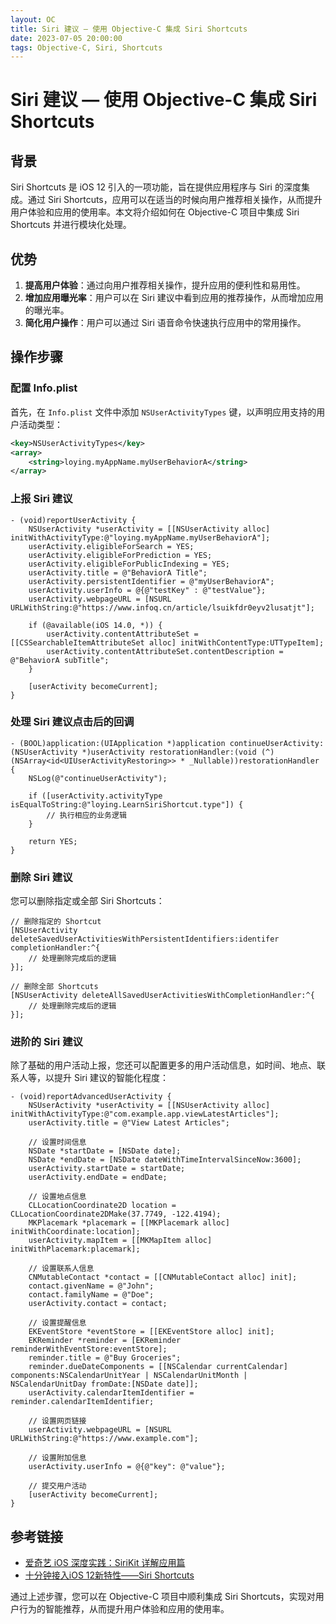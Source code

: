 ```yaml
---
layout: OC
title: Siri 建议 — 使用 Objective-C 集成 Siri Shortcuts
date: 2023-07-05 20:00:00
tags: Objective-C, Siri, Shortcuts
---
```


# Siri 建议 — 使用 Objective-C 集成 Siri Shortcuts

## 背景

Siri Shortcuts 是 iOS 12 引入的一项功能，旨在提供应用程序与 Siri 的深度集成。通过 Siri Shortcuts，应用可以在适当的时候向用户推荐相关操作，从而提升用户体验和应用的使用率。本文将介绍如何在 Objective-C 项目中集成 Siri Shortcuts 并进行模块化处理。

## 优势

1. **提高用户体验**：通过向用户推荐相关操作，提升应用的便利性和易用性。
2. **增加应用曝光率**：用户可以在 Siri 建议中看到应用的推荐操作，从而增加应用的曝光率。
3. **简化用户操作**：用户可以通过 Siri 语音命令快速执行应用中的常用操作。

## 操作步骤

### 配置 Info.plist

首先，在 `Info.plist` 文件中添加 `NSUserActivityTypes` 键，以声明应用支持的用户活动类型：

```xml
<key>NSUserActivityTypes</key>
<array>
    <string>loying.myAppName.myUserBehaviorA</string>
</array>
```

### 上报 Siri 建议

```objc
- (void)reportUserActivity {
    NSUserActivity *userActivity = [[NSUserActivity alloc] initWithActivityType:@"loying.myAppName.myUserBehaviorA"];
    userActivity.eligibleForSearch = YES;
    userActivity.eligibleForPrediction = YES;
    userActivity.eligibleForPublicIndexing = YES;
    userActivity.title = @"BehaviorA Title";
    userActivity.persistentIdentifier = @"myUserBehaviorA";
    userActivity.userInfo = @{@"testKey" : @"testValue"};
    userActivity.webpageURL = [NSURL URLWithString:@"https://www.infoq.cn/article/lsuikfdr0eyv2lusatjt"];
    
    if (@available(iOS 14.0, *)) {
        userActivity.contentAttributeSet = [[CSSearchableItemAttributeSet alloc] initWithContentType:UTTypeItem];
        userActivity.contentAttributeSet.contentDescription = @"BehaviorA subTitle";
    }
    
    [userActivity becomeCurrent];
}
```

### 处理 Siri 建议点击后的回调

```objc
- (BOOL)application:(UIApplication *)application continueUserActivity:(NSUserActivity *)userActivity restorationHandler:(void (^)(NSArray<id<UIUserActivityRestoring>> * _Nullable))restorationHandler {
    NSLog(@"continueUserActivity");
    
    if ([userActivity.activityType isEqualToString:@"loying.LearnSiriShortcut.type"]) {
        // 执行相应的业务逻辑
    }
    
    return YES;
}
```

### 删除 Siri 建议

您可以删除指定或全部 Siri Shortcuts：

```objc
// 删除指定的 Shortcut
[NSUserActivity deleteSavedUserActivitiesWithPersistentIdentifiers:identifer completionHandler:^{
    // 处理删除完成后的逻辑
}];

// 删除全部 Shortcuts
[NSUserActivity deleteAllSavedUserActivitiesWithCompletionHandler:^{
    // 处理删除完成后的逻辑
}];
```

### 进阶的 Siri 建议

除了基础的用户活动上报，您还可以配置更多的用户活动信息，如时间、地点、联系人等，以提升 Siri 建议的智能化程度：

```objc
- (void)reportAdvancedUserActivity {
    NSUserActivity *userActivity = [[NSUserActivity alloc] initWithActivityType:@"com.example.app.viewLatestArticles"];
    userActivity.title = @"View Latest Articles";

    // 设置时间信息
    NSDate *startDate = [NSDate date];
    NSDate *endDate = [NSDate dateWithTimeIntervalSinceNow:3600];
    userActivity.startDate = startDate;
    userActivity.endDate = endDate;

    // 设置地点信息
    CLLocationCoordinate2D location = CLLocationCoordinate2DMake(37.7749, -122.4194);
    MKPlacemark *placemark = [[MKPlacemark alloc] initWithCoordinate:location];
    userActivity.mapItem = [[MKMapItem alloc] initWithPlacemark:placemark];

    // 设置联系人信息
    CNMutableContact *contact = [[CNMutableContact alloc] init];
    contact.givenName = @"John";
    contact.familyName = @"Doe";
    userActivity.contact = contact;

    // 设置提醒信息
    EKEventStore *eventStore = [[EKEventStore alloc] init];
    EKReminder *reminder = [EKReminder reminderWithEventStore:eventStore];
    reminder.title = @"Buy Groceries";
    reminder.dueDateComponents = [[NSCalendar currentCalendar] components:NSCalendarUnitYear | NSCalendarUnitMonth | NSCalendarUnitDay fromDate:[NSDate date]];
    userActivity.calendarItemIdentifier = reminder.calendarItemIdentifier;

    // 设置网页链接
    userActivity.webpageURL = [NSURL URLWithString:@"https://www.example.com"];

    // 设置附加信息
    userActivity.userInfo = @{@"key": @"value"};

    // 提交用户活动
    [userActivity becomeCurrent];
}
```

## 参考链接

- [爱奇艺 iOS 深度实践：SiriKit 详解应用篇](https://www.infoq.cn/article/lsuikfdr0eyv2lusatjt)
- [十分钟接入iOS 12新特性——Siri Shortcuts](https://cloud.tencent.com/developer/article/1351163)

通过上述步骤，您可以在 Objective-C 项目中顺利集成 Siri Shortcuts，实现对用户行为的智能推荐，从而提升用户体验和应用的使用率。